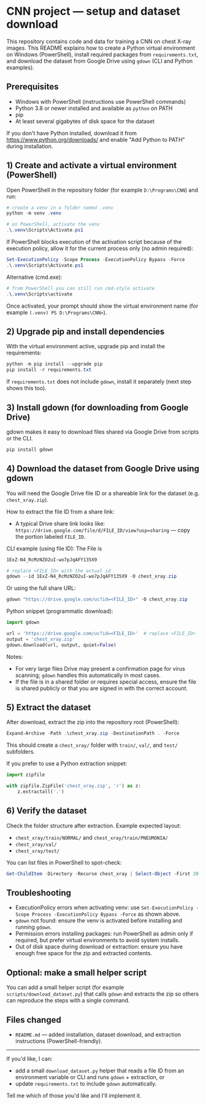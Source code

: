 # CNN project — setup and dataset download

This repository contains code and data for training a CNN on chest X-ray images. This README explains how to create a Python virtual environment on Windows (PowerShell), install required packages from `requirements.txt`, and download the dataset from Google Drive using `gdown` (CLI and Python examples).

## Prerequisites

- Windows with PowerShell (instructions use PowerShell commands)
- Python 3.8 or newer installed and available as `python` on PATH
- pip
- At least several gigabytes of disk space for the dataset

If you don't have Python installed, download it from https://www.python.org/downloads/ and enable "Add Python to PATH" during installation.

## 1) Create and activate a virtual environment (PowerShell)

Open PowerShell in the repository folder (for example `D:\Programs\CNN`) and run:

```powershell
# create a venv in a folder named .venv
python -m venv .venv

# on PowerShell, activate the venv
.\.venv\Scripts\Activate.ps1
```

If PowerShell blocks execution of the activation script because of the execution policy, allow it for the current process only (no admin required):

```powershell
Set-ExecutionPolicy -Scope Process -ExecutionPolicy Bypass -Force
.\.venv\Scripts\Activate.ps1
```

Alternative (cmd.exe):

```powershell
# from PowerShell you can still run cmd-style activate
.\.venv\Scripts\activate
```

Once activated, your prompt should show the virtual environment name (for example `(.venv) PS D:\Programs\CNN>`).

## 2) Upgrade pip and install dependencies

With the virtual environment active, upgrade pip and install the requirements:

```powershell
python -m pip install --upgrade pip
pip install -r requirements.txt
```

If `requirements.txt` does not include `gdown`, install it separately (next step shows this too).

## 3) Install gdown (for downloading from Google Drive)

gdown makes it easy to download files shared via Google Drive from scripts or the CLI.

```powershell
pip install gdown
```

## 4) Download the dataset from Google Drive using gdown

You will need the Google Drive file ID or a shareable link for the dataset (e.g. `chest_xray.zip`).

How to extract the file ID from a share link:

- A typical Drive share link looks like: `https://drive.google.com/file/d/FILE_ID/view?usp=sharing` — copy the portion labeled `FILE_ID`.

CLI example (using file ID):
The File is 

```css
1ExZ-N4_RcMzNZO2uI-wo7pJqAFY135X9
```


```powershell
# replace <FILE_ID> with the actual id
gdown --id 1ExZ-N4_RcMzNZO2uI-wo7pJqAFY135X9 -O chest_xray.zip
```

Or using the full share URL:

```powershell
gdown "https://drive.google.com/uc?id=<FILE_ID>" -O chest_xray.zip
```

Python snippet (programmatic download):

```python
import gdown

url = 'https://drive.google.com/uc?id=<FILE_ID>'  # replace <FILE_ID>
output = 'chest_xray.zip'
gdown.download(url, output, quiet=False)
```

Notes:
- For very large files Drive may present a confirmation page for virus scanning; `gdown` handles this automatically in most cases.
- If the file is in a shared folder or requires special access, ensure the file is shared publicly or that you are signed in with the correct account.

## 5) Extract the dataset

After download, extract the zip into the repository root (PowerShell):

```powershell
Expand-Archive -Path .\chest_xray.zip -DestinationPath . -Force
```

This should create a `chest_xray/` folder with `train/`, `val/`, and `test/` subfolders.

If you prefer to use a Python extraction snippet:

```python
import zipfile

with zipfile.ZipFile('chest_xray.zip', 'r') as z:
	z.extractall('.')
```

## 6) Verify the dataset

Check the folder structure after extraction. Example expected layout:

- `chest_xray/train/NORMAL/` and `chest_xray/train/PNEUMONIA/`
- `chest_xray/val/`
- `chest_xray/test/`

You can list files in PowerShell to spot-check:

```powershell
Get-ChildItem -Directory -Recurse chest_xray | Select-Object -First 20
```

## Troubleshooting

- ExecutionPolicy errors when activating venv: use `Set-ExecutionPolicy -Scope Process -ExecutionPolicy Bypass -Force` as shown above.
- `gdown` not found: ensure the venv is activated before installing and running `gdown`.
- Permission errors installing packages: run PowerShell as admin only if required, but prefer virtual environments to avoid system installs.
- Out of disk space during download or extraction: ensure you have enough free space for the zip and extracted contents.

## Optional: make a small helper script

You can add a small helper script (for example `scripts/download_dataset.py`) that calls `gdown` and extracts the zip so others can reproduce the steps with a single command.

## Files changed

- `README.md` — added installation, dataset download, and extraction instructions (PowerShell-friendly).

---

If you'd like, I can:

- add a small `download_dataset.py` helper that reads a file ID from an environment variable or CLI and runs `gdown` + extraction, or
- update `requirements.txt` to include `gdown` automatically.

Tell me which of those you'd like and I'll implement it.
